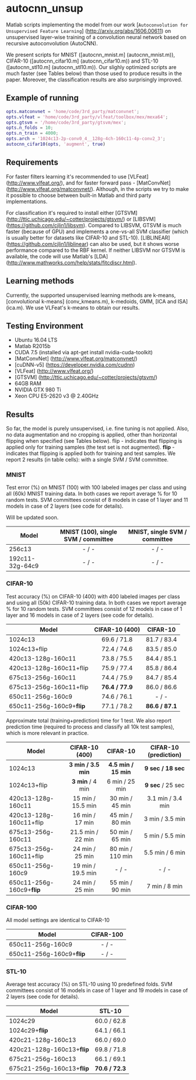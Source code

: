 # autocnn_unsup
Matlab scripts implementing the model from our work [`Autoconvolution for Unsupervised Feature Learning`] (http://arxiv.org/abs/1606.00611) on unsupervised layer-wise training of a convolution neural network based on recursive autoconvolution (AutoCNN).

We present scripts for MNIST ([autocnn_mnist.m] (autocnn_mnist.m)), CIFAR-10 ([autocnn_cifar10.m] (autocnn_cifar10.m)) 
and STL-10 ([autocnn_stl10.m] (autocnn_stl10.m)). 
Our slighly optimized scripts are much faster (see Tables below) than those used to produce results in the paper. 
Moreover, the classification results are also surprisingly improved.

## Example of running
```matlab
opts.matconvnet = 'home/code/3rd_party/matconvnet';
opts.vlfeat = 'home/code/3rd_party/vlfeat/toolbox/mex/mexa64';
opts.gtsvm = '/home/code/3rd_party/gtsvm/mex';
opts.n_folds = 10;
opts.n_train = 4000;
opts.arch = '1024c13-2p-conv0_4__128g-4ch-160c11-4p-conv2_3';
autocnn_cifar10(opts, 'augment', true)
```

## Requirements
For faster filters learning it's recommended to use [VLFeat] (http://www.vlfeat.org/), and for faster forward pass - [MatConvNet] (http://www.vlfeat.org/matconvnet/). Although, in the scripts we try to make it possible to choose between built-in Matlab and third party implementations.

For classification it's required to install either [GTSVM] (http://ttic.uchicago.edu/~cotter/projects/gtsvm/) or [LIBSVM] (https://github.com/cjlin1/libsvm). Compared to LIBSVM, GTSVM is much faster (because of GPU) and implements a one-vs-all SVM classifier (which is usually better for datasets like CIFAR-10 and STL-10). [LIBLINEAR] (https://github.com/cjlin1/liblinear) can also be used, but it shows worse performance compared to the RBF kernel.
If neither LIBSVM nor GTSVM is available, the code will use Matlab's [LDA] (http://www.mathworks.com/help/stats/fitcdiscr.html).

## Learning methods
Currently, the supported unsupervised learning methods are k-means, [convolutional k-means] (conv_kmeans.m), k-medoids, GMM, [ICA and ISA] (ica.m).
We use VLFeat's k-means to obtain our results.

## Testing Environment
- Ubuntu 16.04 LTS
- Matlab R2015b 
- CUDA 7.5 (installed via apt-get install nvidia-cuda-toolkit)
- [MatConvNet] (http://www.vlfeat.org/matconvnet/)
- [cuDNN-v5] (https://developer.nvidia.com/cudnn)
- [VLFeat] (http://www.vlfeat.org/)
- [GTSVM] (http://ttic.uchicago.edu/~cotter/projects/gtsvm/)
- 64GB RAM
- NVIDIA GTX 980 Ti
- Xeon CPU E5-2620 v3 @ 2.40GHz

## Results
So far, the model is purely unsupervised, i.e. fine tuning is not applied. 
Also, no data augmentation and no cropping is applied, other than horizontal flipping when specified (see Tables below).
flip - indicates that flipping is applied only for training samples (the test set is not augmented).
**flip** - indicates that flipping is applied both for training and test samples.
We report 2 results (in table cells): with a single SVM / SVM committee.

### MNIST
Test error (%) on MNIST (100) with 100 labeled images per class and using all (60k) MNIST training data. 
In both cases we report average % for 10 random tests. SVM committees consist of 8 models in case of 1 layer 
and 11 models in case of 2 layers (see code for details). 

Will be updated soon.

Model | MNIST (100), single SVM / committee | MNIST, single SVM / committee
-------|:--------:|:--------:
256c13 | - / - | - / -
192c11-32g-64c9 | - / - | - / -


### CIFAR-10
Test accuracy (%) on CIFAR-10 (400) with 400 labeled images per class and using all (50k) CIFAR-10 training data. 
In both cases we report average % for 10 random tests. SVM committees consist of 12 models in case of 1 layer 
and 16 models in case of 2 layers (see code for details).

Model | CIFAR-10 (400) | CIFAR-10
-------|:--------:|:--------:
1024c13 | 69.6 / 71.8 | 81.7 / 83.4
1024c13+flip | 72.4 / 74.6 | 83.5 / 85.0
420c13-128g-160c11 | 73.8 / 75.5 | 84.4 / 85.1
420c13-128g-160c11+flip | 75.9 / 77.4 | 85.8 / 86.4
675c13-256g-160c11 | 74.4 / 75.9 | 84.7 / 85.4
675c13-256g-160c11+flip | **76.4 / 77.9** | 86.0 / 86.6
650c11-256g-160c9 | 74.6 / 76.1 | - / -
650c11-256g-160c9+**flip** | 77.1 / 78.2 | **86.6 / 87.1**

Approximate total (training+prediction) time for 1 test. We also report prediction time (required to process and 
classify all 10k test samples), which is more relevant in practice. 

Model | CIFAR-10 (400) | CIFAR-10 | CIFAR-10 (prediction)
-------|:--------:|:--------:|:--------:
1024c13 | **3 min / 3.5 min** | **4.5 min / 15 min** | **9 sec / 18 sec**
1024c13+flip | **3 min** / 4 min | 6 min / 25 min | **9 sec** / 25 sec
420c13-128g-160c11 | 15 min / 15.5 min | 30 min / 45 min | 3.1 min / 3.4 min
420c13-128g-160c11+flip | 16 min / 17 min | 45 min / 80 min | 3 min / 3.5 min
675c13-256g-160c11 | 21.5 min / 22 min | 50 min / 65 min | 5 min / 5.5 min
675c13-256g-160c11+flip | 24 min / 25 min | 80 min / 110 min | 5.5 min / 6 min
650c11-256g-160c9 | 19 min / 19.5 min | - / - | - / -
650c11-256g-160c9+**flip** | 24 min / 25 min | 55 min / 90 min | 7 min / 8 min

### CIFAR-100
All model settings are identical to CIFAR-10

Model | CIFAR-100
-------|:--------:
650c11-256g-160c9 | - / - 
650c11-256g-160c9+**flip** | - / - 


### STL-10

Average test accuracy (%) on STL-10 using 10 predefined folds. SVM committees consist of 16 models in case of 1 layer 
and 19 models in case of 2 layers (see code for details). 

Model | STL-10
-------|:--------:
1024c29 | 60.0 / 62.8
1024c29+**flip** | 64.1 / 66.1
420c21-128g-160c13 | 66.0 / 69.0
420c21-128g-160c13+**flip**  | 69.8 / 71.8
675c21-256g-160c13 | 66.1 / 69.1
675c21-256g-160c13+**flip**  | **70.6 / 72.3**
